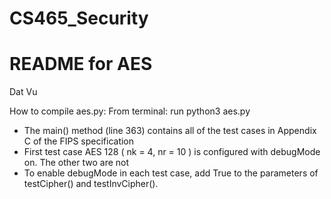 # CS465_Security
# README for AES

Dat Vu

How to compile aes.py: From terminal: run python3 aes.py
- The main() method (line 363) contains all of the test cases in Appendix C of the FIPS specification
- First test case AES 128 ( nk = 4, nr = 10 ) is configured with debugMode on. The other two are not
- To enable debugMode in each test case, add True to the parameters of testCipher() and testInvCipher().


